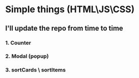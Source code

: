 # Simple things (HTML\JS\CSS)

## I'll update the repo from time to time

### 1. Counter

### 2. Modal (popup)

### 3. sortCards \ sortItems
